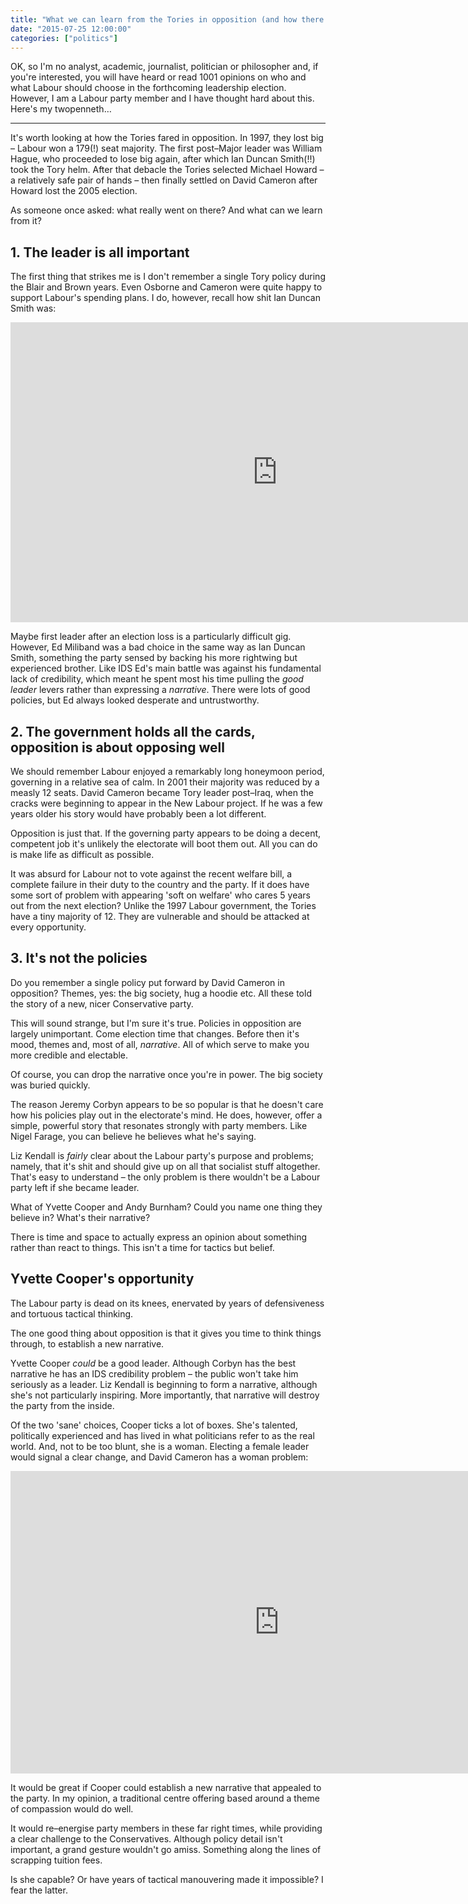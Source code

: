 ```yaml
---
title: "What we can learn from the Tories in opposition (and how there's an opportunity for the new Labour leader to remold the party)"
date: "2015-07-25 12:00:00"
categories: ["politics"]
---
```



OK, so I'm no analyst, academic, journalist, politician or philosopher and, if you're interested, you will have heard or read 1001 opinions on who and what Labour should choose in the forthcoming leadership election. However, I am a Labour party member and I have thought hard about this. Here's my twopenneth&hellip;

<hr>

It's worth looking at how the Tories fared in opposition. In 1997, they lost big &#8211; Labour won a 179(!) seat majority. The first post&#8211;Major leader was William Hague, who proceeded to lose big again, after which Ian Duncan Smith(!!) took the Tory helm. After that debacle the Tories selected Michael Howard &#8211; a relatively safe pair of hands &#8211; then finally settled on David Cameron after Howard lost the 2005 election.

As someone once asked: what really went on there? And what can we learn from it?

## 1. The leader is all important

The first thing that strikes me is I don't remember a single Tory policy during the Blair and Brown years. Even Osborne and Cameron were quite happy to support Labour's spending plans. I do, however, recall how shit Ian Duncan Smith was:

<div class="vid"><iframe width="853" height="480" src="https://www.youtube.com/embed/bXmQdi9pwDA?t=64&rel=0&amp;controls=0&amp;showinfo=0" frameborder="0" allowfullscreen></iframe></div>

Maybe first leader after an election loss is a particularly difficult gig. However, Ed Miliband was a bad choice in the same way as Ian Duncan Smith, something the party sensed by backing his more rightwing but experienced brother. Like IDS Ed's main battle was against his fundamental lack of credibility, which meant he spent most his time pulling the _good leader_ levers rather than expressing a _narrative_. There were lots of good policies, but Ed always looked desperate and untrustworthy.

## 2. The government holds all the cards, opposition is about opposing well

We should remember Labour enjoyed a remarkably long honeymoon period, governing in a relative sea of calm. In 2001 their majority was reduced by a measly 12 seats. David Cameron became Tory leader post&#8211;Iraq, when the cracks were beginning to appear in the New Labour project. If he was a few years older his story would have probably been a lot different.

Opposition is just that. If the governing party appears to be doing a decent, competent job it's unlikely the electorate will boot them out. All you can do is make life as difficult as possible.

It was absurd for Labour not to vote against the recent welfare bill, a complete failure in their duty to the country and the party. If it does have some sort of problem with appearing 'soft on welfare' who cares 5 years out from the next election? Unlike the 1997 Labour government, the Tories have a tiny majority of 12. They are vulnerable and should be attacked at every opportunity.

## 3. It's not the policies

Do you remember a single policy put forward by David Cameron in opposition? Themes, yes: the big society, hug a hoodie etc. All these told the story of a new, nicer Conservative party.

This will sound strange, but I'm sure it's true. Policies in opposition are largely unimportant. Come election time that changes. Before then it's mood, themes and, most of all, _narrative_. All of which serve to make you more credible and electable.

Of course, you can drop the narrative once you're in power. The big society was buried quickly.

The reason Jeremy Corbyn appears to be so popular is that he doesn't care how his policies play out in the electorate's mind. He does, however, offer a simple, powerful story that resonates strongly with party members. Like Nigel Farage, you can believe he believes what he's saying.

Liz Kendall is _fairly_ clear about the Labour party's purpose and problems; namely, that it's shit and should give up on all that socialist stuff altogether. That's easy to understand &#8211; the only problem is there wouldn't be a Labour party left if she became leader.

What of Yvette Cooper and Andy Burnham? Could you name one thing they believe in? What's their narrative?

There is time and space to actually express an opinion about something rather than react to things. This isn't a time for tactics but belief.

## Yvette Cooper's opportunity

The Labour party is dead on its knees, enervated by years of defensiveness and tortuous tactical thinking.

The one good thing about opposition is that it gives you time to think things through, to establish a new narrative.

Yvette Cooper _could_ be a good leader. Although Corbyn has the best narrative he has an IDS credibility problem &#8211; the public won't take him seriously as a leader. Liz Kendall is beginning to form a narrative, although she's not particularly inspiring. More importantly, that narrative will destroy the party from the inside.

Of the two 'sane' choices, Cooper ticks a lot of boxes. She's talented, politically experienced and has lived in what politicians refer to as the real world. And, not to be too blunt, she is a woman. Electing a female leader would signal a clear change, and David Cameron has a woman problem:

<div class="vid"><iframe src="https://embed.theguardian.com/embed/video/politics/video/2011/apr/27/david-cameron-calm-down-dear" width="860" height="484" frameborder="0" allowfullscreen></iframe></div>

It would be great if Cooper could establish a new narrative that appealed to the party. In my opinion, a traditional centre offering based around a theme of compassion would do well.

It would re&#8211;energise party members in these far right times, while providing a clear challenge to the Conservatives. Although policy detail isn't important, a grand gesture wouldn't go amiss. Something along the lines of scrapping tuition fees.

Is she capable? Or have years of tactical manouvering made it impossible? I fear the latter.
